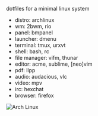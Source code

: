 dotfiles for a minimal linux system

- distro: archlinux
- wm: 2bwm, rio
- panel: bmpanel
- launcher: dmenu
- terminal: tmux, urxvt
- shell: bash, rc
- file manager: vifm, thunar
- editor: acme, sublime, [neo]vim
- pdf: llpp
- audio: audacious, vlc
- video: mpv
- irc: hexchat
- browser: firefox

![Arch Linux](/../screenshot/screenshot.png?raw=true "Arch Linux")
